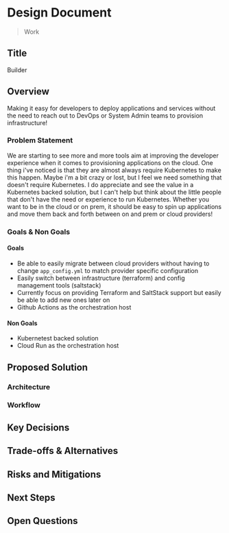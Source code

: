 # Design Document

> Work

## Title

Builder

## Overview

Making it easy for developers to deploy applications and services without the need to reach out to DevOps or System Admin teams to provision infrastructure!

### Problem Statement

We are starting to see more and more tools aim at improving the developer experience when it comes to provisioning applications on the cloud. One thing i've noticed is that they are almost always require Kubernetes to make this happen. Maybe i'm a bit crazy or lost, but I feel we need something that doesn't require Kubernetes. I do appreciate and see the value in a Kubernetes backed solution, but I can't help but think about the little people that don't have the need or experience to run Kubernetes. Whether you want to be in the cloud or on prem, it should be easy to spin up applications and move them back and forth between on and prem or cloud providers!

### Goals & Non Goals

#### Goals

- Be able to easily migrate between cloud providers without having to change `app_config.yml` to match provider specific configuration
- Easily switch between infrastructure (terraform) and config management tools (saltstack)
- Currently focus on providing Terraform and SaltStack support but easily be able to add new ones later on
- Github Actions as the orchestration host

#### Non Goals

- Kubernetest backed solution
- Cloud Run as the orchestration host

## Proposed Solution

### Architecture

### Workflow

## Key Decisions

## Trade-offs & Alternatives

## Risks and Mitigations

## Next Steps

## Open Questions
